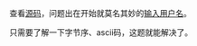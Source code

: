 查看[源码](https://github.com/CSUwangj/ACTF_Junior_2019/blob/master/Linux%26PWN/No_more_gets2/src/src.c)，问题出在开始就莫名其妙的[输入用户名](https://github.com/CSUwangj/ACTF_Junior_2019/blob/master/Linux%26PWN/No_more_gets2/src/src.c#L41)。

只需要了解一下字节序、ascii码，这题就能解决了。